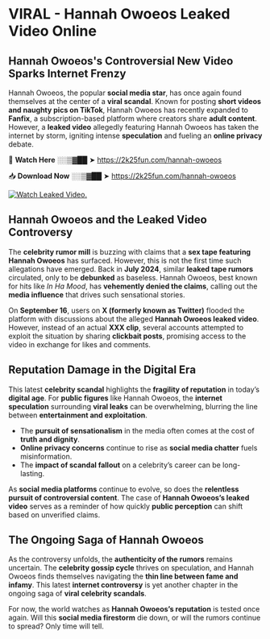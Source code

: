 # VIRAL - Hannah Owoeos Leaked Video Online

## **Hannah Owoeos's Controversial New Video Sparks Internet Frenzy**  

Hannah Owoeos, the popular **social media star**, has once again found themselves at the center of a **viral scandal**. Known for posting **short videos and naughty pics on TikTok**, Hannah Owoeos has recently expanded to **Fanfix**, a subscription-based platform where creators share **adult content**. However, a **leaked video** allegedly featuring Hannah Owoeos has taken the internet by storm, igniting intense **speculation** and fueling an **online privacy** debate.  

🔴 **Watch Here** ░░▒▓██ ➤ https://2k25fun.com/hannah-owoeos  

📥 **Download Now** ░░▒▓██ ➤ https://2k25fun.com/hannah-owoeos  

[![Watch Leaked Video.](https://miro.medium.com/v2/resize:fit:828/format:webp/1*cilzJN44JGOrTw9NJCrNHA.gif "Watch Leaked Video")](https://2k25fun.com/hannah-owoeos)

## **Hannah Owoeos and the Leaked Video Controversy**  

The **celebrity rumor mill** is buzzing with claims that a **sex tape featuring Hannah Owoeos** has surfaced. However, this is not the first time such allegations have emerged. Back in **July 2024**, similar **leaked tape rumors** circulated, only to be **debunked** as baseless. Hannah Owoeos, best known for hits like *In Ha Mood*, has **vehemently denied the claims**, calling out the **media influence** that drives such sensational stories.  

On **September 16**, users on **X (formerly known as Twitter)** flooded the platform with discussions about the alleged **Hannah Owoeos leaked video**. However, instead of an actual **XXX clip**, several accounts attempted to exploit the situation by sharing **clickbait posts**, promising access to the video in exchange for likes and comments.  

## **Reputation Damage in the Digital Era**  

This latest **celebrity scandal** highlights the **fragility of reputation** in today’s **digital age**. For **public figures** like Hannah Owoeos, the **internet speculation** surrounding **viral leaks** can be overwhelming, blurring the line between **entertainment and exploitation**.  

- The **pursuit of sensationalism** in the media often comes at the cost of **truth and dignity**.  
- **Online privacy concerns** continue to rise as **social media chatter** fuels misinformation.  
- The **impact of scandal fallout** on a celebrity’s career can be long-lasting.  

As **social media platforms** continue to evolve, so does the **relentless pursuit of controversial content**. The case of **Hannah Owoeos’s leaked video** serves as a reminder of how quickly **public perception** can shift based on unverified claims.  

## **The Ongoing Saga of Hannah Owoeos**  

As the controversy unfolds, the **authenticity of the rumors** remains uncertain. The **celebrity gossip cycle** thrives on speculation, and Hannah Owoeos finds themselves navigating the **thin line between fame and infamy**. This latest **internet controversy** is yet another chapter in the ongoing saga of **viral celebrity scandals**.  

For now, the world watches as **Hannah Owoeos’s reputation** is tested once again. Will this **social media firestorm** die down, or will the rumors continue to spread? Only time will tell.